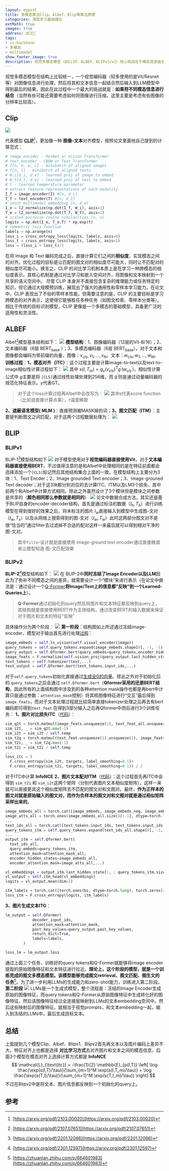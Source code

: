 ```yaml
---
layout: mypost
title: 多模态算法Clip、Albef、Blip等算法原理
categories: 深度学习基础理论
extMath: true
images: true
address: 武汉🏯
tags:
- cv-backbone
- 多模态
- multimodal
show_footer_image: true
description: 视觉多模态模型（如CLIP、ALBEF、BLIPv1/v2）核心挑战在于模态信息结合，通常采用Vit/Resnet等视觉编码器与文本编码器处理图像和文本，通过对比学习（如InfoNCE损失）实现跨模态对齐。CLIP侧重学习跨模态相似度表示，具备零样本能力；ALBEF和BLIP系列通过模态对齐（ITC）、图文匹配（ITM）等任务优化，BLIPv2更引入Q-Former将图像特征映射至LLM空间，结合冻结LLM提升生成与零样本性能，适用于图文检索、分类等多任务。
---
```


视觉多模态模型在结构上比较统一，一个视觉编码器（较多使用的是Vit/Resnet等）对图像信息进行处理，然后将其和文本信息一起结合然后输入到LLM模型中得到最后的结果，因此在此过程中一个最大的挑战就是：**如果将不同模态信息进行结合**（当然有些可能还需要考虑如何将图像进行压缩，这里主要是考虑有些图像的分辨率比较高）。

## Clip

![](https://s2.loli.net/2025/06/22/H6kEoxgzYAWNhXp.webp)

代表模型 [**CLIP**](https://arxiv.org/pdf/2103.00020)[^2]，更加像一种 **图像-文本**对齐模型，按照论文里面他自己提到的计算范式：

```python
# image_encoder - ResNet or Vision Transformer
# text_encoder - CBOW or Text Transformer
# I[n, h, w, c] - minibatch of aligned images
# T[n, l] - minibatch of aligned texts
# W_i[d_i, d_e] - learned proj of image to embed
# W_t[d_t, d_e] - learned proj of text to embed
# t - learned temperature parameter
# extract feature representations of each modality
I_f = image_encoder(I) #[n, d_i]
T_f = text_encoder(T) #[n, d_t]
# joint multimodal embedding [n, d_e]
I_e = l2_normalize(np.dot(I_f, W_i), axis=1)
T_e = l2_normalize(np.dot(T_f, W_t), axis=1)
# scaled pairwise cosine similarities [n, n]
logits = np.dot(I_e, T_e.T) * np.exp(t)
# symmetric loss function
labels = np.arange(n)
loss_i = cross_entropy_loss(logits, labels, axis=0)
loss_t = cross_entropy_loss(logits, labels, axis=1)
loss = (loss_i + loss_t)/2
```

在将 Image 和 Text 编码完成之后，直接计算它们之间的**相似度**，实现模态之间的对齐。优化过程的目标是让匹配的图文对的相似度尽可能大，同时让不匹配对的相似度尽可能小。换言之，CLIP 的对比学习机制本质上是在学习一种跨模态的相似度表示。其核心机制是通过对比学习和嵌入空间对齐，将图像和文本映射到一个共享的语义空间中。
尽管 CLIP 本身并不直接包含复杂的推理能力或任务特定的知识，但它通过大规模预训练，展现出了强大的通用性和零样本学习能力。在论文中，CLIP 表现出了不俗的零样本性能，但需要注意的是，CLIP 的主要目标是学习跨模态的对齐表示，这使得它能够胜任多种任务（如图文检索、零样本分类等）。相比于传统的目标识别模型，CLIP 更像是一个多模态的基础模型，具备更广泛的适用性和灵活性。
## ALBEF
Albef[^1]模型基本结构如下：
![](https://s2.loli.net/2025/09/19/wCK5MxvBQITkuhE.png)
**模型结构**：1、图像编码器（12层的Vit-B/16）；2、文本编码器（6层 $\text{BERT}_{\text{base}}$ ）；3、多模态编码器（6层 $\text{BERT}_{\text{base}}$）。对于文本和图像都会编码为带前缀的向量，图像：${v_{cls},v_1,...,v_N}$，文本：${w_{cls},w_1,...,w_N}$。
**训练过程**：**1、模态对齐（ITC）**：这个过程主要是计算image-to-text以及text-to-image相似性计算过程如下：
![](https://s2.loli.net/2025/09/19/SqxarzjPtbegiQZ.png)
其中 $s(I, T_m)=g_v(v_{cls})^Tg^′(w^′_{cls})$，相似性计算公式中 $g$主要是将 `[CLS]`通过线性处理处理到256维，而 $g^′$则是通过动量编码器的规范化特征表示。$y$代表GT。
> 对于这个loss计算过程再Albef中会改写为：
> ![](https://s2.loli.net/2025/09/19/X9I8ZEzxOyeg3GS.png)
> 其中$s$代表score function（比如说直接计算点乘），$\tau$温度稀疏

**2、遮蔽语言模型( MLM )**：直接预测被MASK掉的词；**3、图文匹配（ITM）**：主要是判断图文之间匹配，对于这两个过程数据处理为：
![](https://s2.loli.net/2025/09/19/eVdW7hRcSwn3Ial.png)
## BLIP
### BLIPv1
BLIP-1[^3]模型结构如下
![](https://s2.loli.net/2025/09/19/vOkf7aWluqItKEh.png)
对于模型使用对于**视觉编码器直接使用Vit**，对于**文本编码器直接使用BERT**，不过值得注意的是和Albef中处理相同的是在特征前面都会选择添加一个`[CLS]`标记然后其他结构集合上面的一致。在模型结构上主要分为3块：1、Text Encder；2、Image grounded Text encoder；3、Image-grouned Text decoder；对于这3块都分别对应的去计算ITC、ITM以及LM3个损失，其中前两个和Albef中计算方式相同。除此之外虽然设计了3个模块但是模块之间参数是共享的（**颜色相同那么参数就是相同的**）
![](https://s2.loli.net/2025/09/19/kvuBxLI18JtEjAC.png)
论文中数据合成方法，其实还是基于BLIP自身的encoder-decoder结构，首先是通过标注的数据（$I_h,T_h$）进行训练模型在得到很好的效果之后，将未标注的图片 $I_w$直接输入到模型中生成图-文对（$I_w,T_s$）以及从网络上搜索得到的图-文对（$I_w,T_w$）此时这两部分图文对不是很“恰当的”通过filter去过滤掉不合适的配对这样一来最后就可以得到相对干净的图-文对。
> 其中`filter`设计就是直接使用 image-ground text encoder通过直接微调来让模型知道 图-文匹配效果

### BLIPv2
**BLIP-2**[^4]模型结构如下：
![](https://s2.loli.net/2025/09/20/MidSCm4Ioev3ULT.png)
在 BLIP-2中**同时冻结了Image Encoder以及LLM**因此为了弥补不同模态之间的差异，就需要设计一个“模块”来进行表示（在论文中做法是：通过设计一个[Q-Former](https://github.com/salesforce/LAVIS/blob/main/lavis/models/blip2_models/blip2_qformer.py)**将Image/Text上的信息都”反映“到一个Learned-Queries上**）。
> **Q-Former**通过初始化的query然后将图片和文本特征都反映到query上，其结构就是直接使用BERT作为主体结构，通过改变BERT的输入数据来保证对于图片和文本的特征“反映”

具体操作分为两个阶段：
![](https://s2.loli.net/2025/09/20/CXk69glF2qhIrRK.png)
**第一阶段**：结构图如上所述通过冻结image-encoder，模型对于输出首先进行处理[过程](https://github.com/salesforce/LAVIS/blob/506965b9c4a18c1e565bd32acaccabe0198433f7/lavis/models/blip2_models/blip2_qformer.py#L91C9-L127C10)：
```python
image_embeds = self.ln_vision(self.visual_encoder(image))
query_tokens = self.query_tokens.expand(image_embeds.shape[0], -1, -1)
query_output = self.Qformer.bert(query_embeds=query_tokens,encoder_hidden_states=image_embeds,encoder_attention_mask=image_atts,...)
image_feats = F.normalize(self.vision_proj(query_output.last_hidden_state), dim=-1)
text_tokens = self.tokenizer(text,...)
text_output = self.Qformer.bert(text_tokens.input_ids,...)
```

对于`self.query_tokens`初始化直接通过[生成全0的向量](https://github.com/salesforce/LAVIS/blob/506965b9c4a18c1e565bd32acaccabe0198433f7/lavis/models/blip2_models/blip2.py#L57)。除此之外对于初始化后的 `query_tokens`之后会通过 `self.Qformer.bert`（**Qformer采用的还是BERT结构**，因此所有的上面结构图中涉及到的各种attention mask操作也都是再bert中计算只是通过参数：`attention_mask`控制）将其核图像特征进行“交互”最后得到 `image_feats`，而对于文本处理过程就比较简单直接tokenizer处理之后再去有bert编码即可得到`text_feat`
在得到3部分输入之后再Qformer中而后进行3个训练任务：
**1、图片对比损失ITC**（[代码](https://github.com/salesforce/LAVIS/blob/506965b9c4a18c1e565bd32acaccabe0198433f7/lavis/models/blip2_models/blip2_qformer.py#L129C9-L174C1)）：
```python
sim_q2t = torch.matmul(image_feats.unsqueeze(1), text_feat_all.unsqueeze(-1)).squeeze()
sim_i2t, _ = sim_q2t.max(-1)
sim_i2t = sim_i2t / self.temp
sim_t2q = torch.matmul(text_feat.unsqueeze(1).unsqueeze(1), image_feats_all.permute(0, 2, 1)).squeeze()
sim_t2i, _ = sim_t2q.max(-1)
sim_t2i = sim_t2i / self.temp
...
loss_itc = (
  F.cross_entropy(sim_i2t, targets, label_smoothing=0.1)+ 
  F.cross_entropy(sim_t2i, targets, label_smoothing=0.1)) / 2
```
对于ITC中计算 **InfoNCE**
**2、图片文本配对ITM**（[代码](https://github.com/salesforce/LAVIS/blob/506965b9c4a18c1e565bd32acaccabe0198433f7/lavis/models/blip2_models/blip2_qformer.py#L176C9-L247C55)）：这个过程首先再ITC中会得到 `sim_t2i` 和 `sim_i2t`这两个矩阵（分别代表图片文本相似度矩阵），这样一来就可以直接更具这个相似度矩阵去不匹配的图文对和文图对。最终，**作为正样本的图文对就是原始输入的图文对，而作为负样本的图文对和文图对就是通过相似矩阵采样出来的**。
```python
image_embeds_all = torch.cat([image_embeds, image_embeds_neg, image_embeds], dim=0)  # pos, neg, pos
image_atts_all = torch.ones(image_embeds_all.size()[:-1], dtype=torch.long).to(image.device)
...
text_ids_all = torch.cat([text_tokens.input_ids, text_tokens.input_ids, text_ids_neg], dim=0)  # pos, pos, neg
query_tokens_itm = self.query_tokens.expand(text_ids_all.shape[0], -1, -1)
...
output_itm = self.Qformer.bert(
  text_ids_all,
  query_embeds=query_tokens_itm,
  attention_mask=attention_mask_all,
  encoder_hidden_states=image_embeds_all,
  encoder_attention_mask=image_atts_all,...)

vl_embeddings = output_itm.last_hidden_state[:, : query_tokens_itm.size(1), :]
vl_output = self.itm_head(vl_embeddings)
logits = vl_output.mean(dim=1)

itm_labels = torch.cat([torch.ones(bs, dtype=torch.long), torch.zeros(2 * bs, dtype=torch.long)],dim=0,).to(image.device)
loss_itm = F.cross_entropy(logits, itm_labels)
```
**3、图片生成文本ITG**：
```python
lm_output = self.Qformer(
            decoder_input_ids,
            attention_mask=attention_mask,
            past_key_values=query_output.past_key_values,
            return_dict=True,
            labels=labels,
        )

loss_lm = lm_output.loss
```
通过上面三个任务，训练好的query tokens和Q-Former就能够将image encoder提取的原始图像特征和文本特征进行拉近。**理论上，这个阶段的模型，就是一个训练完成的图文多模态模型。该模型能够完成图文retrieval、图文匹配、图生文的任务**[^5]。为了进一步利用LLMs的生成能力和zero-shot能力，训练进入第二阶段。
**第二阶段**
![](https://s2.loli.net/2025/09/20/bnY4dVvi2I1Cf6O.png)
LLMs是一个生成式模型，整个流程是：冻结的Image Encoder生成原始的图像特征，而query tokens和Q-Former从原始图像特征中生成转化好的图像特征，然后该图像特征经过全连接层映射到LLMs的文本embedding空间中。然后这些映射后的图像特征，就相当于视觉prompts，和文本embedding一起，输入到冻结的LLMs中，最后生成目标文本。
## 总结
上面提到几个模型Clip、Albef、Blipv1、Blipv2首先再文本以及图片编码上差异不大，特征对齐上也都是选择 **对比学习方式**去对齐图片和文本之间的模态信息，后面3个模型在模态对齐上选择计算方式都是 **InfoNCE**
$$
\mathcal{L}_{\text{itc}} = -\frac{1}{2} \mathbb{E}_{p(I,T)} \left[ \log \frac{\exp(s(I,T)/\tau)}{\sum_{m=1}^M \exp(s(I,T_m)/\tau)} + \log \frac{\exp(s(T,I)/\tau)}{\sum_{m=1}^M \exp(s(T,I_m)/\tau)} \right]
$$
不过在Blipv2中是将文本，图片信息都反映到一个初始化的query上。
## 参考
[^1]: [https://arxiv.org/pdf/2107.07651](https://arxiv.org/pdf/2107.07651)
[^2]: [https://arxiv.org/pdf/2103.00020](https://arxiv.org/pdf/2103.00020)
[^3]: [https://arxiv.org/pdf/2201.12086](https://arxiv.org/pdf/2201.12086)
[^4]: [https://arxiv.org/pdf/2301.12597](https://arxiv.org/pdf/2301.12597)
[^5]: [https://zhuanlan.zhihu.com/p/664601983](https://zhuanlan.zhihu.com/p/664601983)